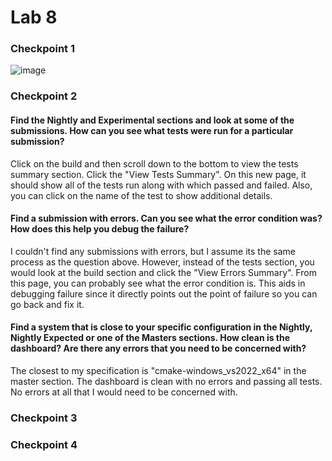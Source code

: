# Lab 8
### Checkpoint 1
![image](https://user-images.githubusercontent.com/70230763/159038007-0eb68132-ee26-4ffe-bfd2-385a146295e6.png)
### Checkpoint 2
#### Find the Nightly and Experimental sections and look at some of the submissions. How can you see what tests were run for a particular submission?
Click on the build and then scroll down to the bottom to view the tests summary section. Click the "View Tests Summary". On this new page, it should show all of the tests run along with which passed and failed. Also, you can click on the name of the test to show additional details.
#### Find a submission with errors. Can you see what the error condition was? How does this help you debug the failure?
I couldn't find any submissions with errors, but I assume its the same process as the question above. However, instead of the tests section, you would look at the build section and click the "View Errors Summary". From this page, you can probably see what the error condition is. This aids in debugging failure since it directly points out the point of failure so you can go back and fix it.
#### Find a system that is close to your specific configuration in the Nightly, Nightly Expected or one of the Masters sections. How clean is the dashboard? Are there any errors that you need to be concerned with?
The closest to my specification is "cmake-windows_vs2022_x64" in the master section. The dashboard is clean with no errors and passing all tests. No errors at all that I would need to be concerned with.

### Checkpoint 3
### Checkpoint 4
